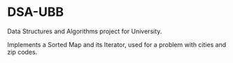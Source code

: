 # DSA-UBB
Data Structures and Algorithms project for University.
<p> Implements a Sorted Map and its Iterator, used for a problem with cities and zip codes. </p>
